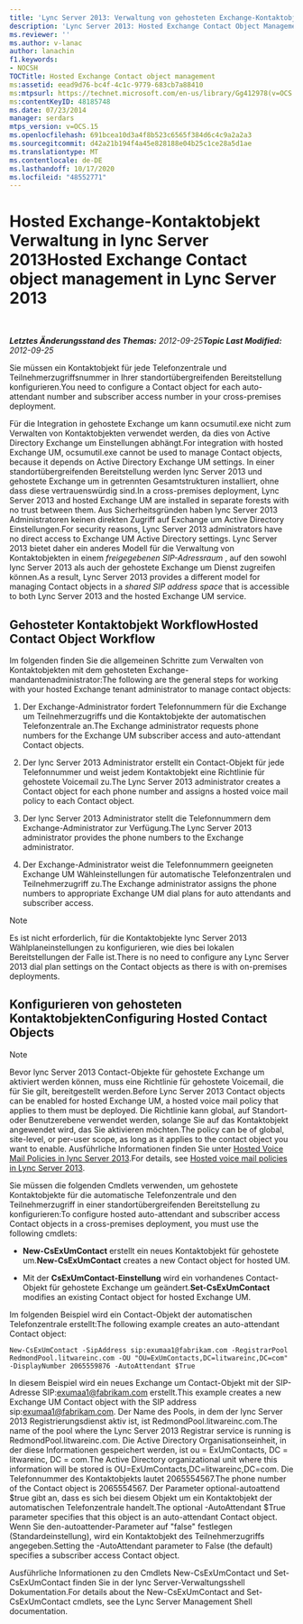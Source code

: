 ```yaml
---
title: 'Lync Server 2013: Verwaltung von gehosteten Exchange-Kontaktobjekten'
description: 'Lync Server 2013: Hosted Exchange Contact Object Management.'
ms.reviewer: ''
ms.author: v-lanac
author: lanachin
f1.keywords:
- NOCSH
TOCTitle: Hosted Exchange Contact object management
ms:assetid: eead9d76-bc4f-4c1c-9779-683cb7a88410
ms:mtpsurl: https://technet.microsoft.com/en-us/library/Gg412978(v=OCS.15)
ms:contentKeyID: 48185748
ms.date: 07/23/2014
manager: serdars
mtps_version: v=OCS.15
ms.openlocfilehash: 691bcea10d3a4f8b523c6565f384d6c4c9a2a2a3
ms.sourcegitcommit: d42a21b194f4a45e828188e04b25c1ce28a5d1ae
ms.translationtype: MT
ms.contentlocale: de-DE
ms.lasthandoff: 10/17/2020
ms.locfileid: "48552771"
---
```

# <a name="hosted-exchange-contact-object-management-in-lync-server-2013"></a><span data-ttu-id="54b72-103">Hosted Exchange-Kontaktobjekt Verwaltung in lync Server 2013</span><span class="sxs-lookup"><span data-stu-id="54b72-103">Hosted Exchange Contact object management in Lync Server 2013</span></span>

<div data-xmlns="http://www.w3.org/1999/xhtml">

<div class="topic" data-xmlns="http://www.w3.org/1999/xhtml" data-msxsl="urn:schemas-microsoft-com:xslt" data-cs="https://msdn.microsoft.com/">

<div data-asp="https://msdn2.microsoft.com/asp">



</div>

<div id="mainSection">

<div id="mainBody">

<span> </span>

<span data-ttu-id="54b72-104">_**Letztes Änderungsstand des Themas:** 2012-09-25_</span><span class="sxs-lookup"><span data-stu-id="54b72-104">_**Topic Last Modified:** 2012-09-25_</span></span>

<span data-ttu-id="54b72-105">Sie müssen ein Kontaktobjekt für jede Telefonzentrale und Teilnehmerzugriffsnummer in Ihrer standortübergreifenden Bereitstellung konfigurieren.</span><span class="sxs-lookup"><span data-stu-id="54b72-105">You need to configure a Contact object for each auto-attendant number and subscriber access number in your cross-premises deployment.</span></span>

<span data-ttu-id="54b72-106">Für die Integration in gehostete Exchange um kann ocsumutil.exe nicht zum Verwalten von Kontaktobjekten verwendet werden, da dies von Active Directory Exchange um Einstellungen abhängt.</span><span class="sxs-lookup"><span data-stu-id="54b72-106">For integration with hosted Exchange UM, ocsumutil.exe cannot be used to manage Contact objects, because it depends on Active Directory Exchange UM settings.</span></span> <span data-ttu-id="54b72-107">In einer standortübergreifenden Bereitstellung werden lync Server 2013 und gehostete Exchange um in getrennten Gesamtstrukturen installiert, ohne dass diese vertrauenswürdig sind.</span><span class="sxs-lookup"><span data-stu-id="54b72-107">In a cross-premises deployment, Lync Server 2013 and hosted Exchange UM are installed in separate forests with no trust between them.</span></span> <span data-ttu-id="54b72-108">Aus Sicherheitsgründen haben lync Server 2013 Administratoren keinen direkten Zugriff auf Exchange um Active Directory Einstellungen.</span><span class="sxs-lookup"><span data-stu-id="54b72-108">For security reasons, Lync Server 2013 administrators have no direct access to Exchange UM Active Directory settings.</span></span> <span data-ttu-id="54b72-109">Lync Server 2013 bietet daher ein anderes Modell für die Verwaltung von Kontaktobjekten in einem *freigegebenen SIP-Adressraum* , auf den sowohl lync Server 2013 als auch der gehostete Exchange um Dienst zugreifen können.</span><span class="sxs-lookup"><span data-stu-id="54b72-109">As a result, Lync Server 2013 provides a different model for managing Contact objects in a *shared SIP address space* that is accessible to both Lync Server 2013 and the hosted Exchange UM service.</span></span>

<div>

## <a name="hosted-contact-object-workflow"></a><span data-ttu-id="54b72-110">Gehosteter Kontaktobjekt Workflow</span><span class="sxs-lookup"><span data-stu-id="54b72-110">Hosted Contact Object Workflow</span></span>

<span data-ttu-id="54b72-111">Im folgenden finden Sie die allgemeinen Schritte zum Verwalten von Kontaktobjekten mit dem gehosteten Exchange-mandantenadministrator:</span><span class="sxs-lookup"><span data-stu-id="54b72-111">The following are the general steps for working with your hosted Exchange tenant administrator to manage contact objects:</span></span>

1.  <span data-ttu-id="54b72-112">Der Exchange-Administrator fordert Telefonnummern für die Exchange um Teilnehmerzugriffs und die Kontaktobjekte der automatischen Telefonzentrale an.</span><span class="sxs-lookup"><span data-stu-id="54b72-112">The Exchange administrator requests phone numbers for the Exchange UM subscriber access and auto-attendant Contact objects.</span></span>

2.  <span data-ttu-id="54b72-113">Der lync Server 2013 Administrator erstellt ein Contact-Objekt für jede Telefonnummer und weist jedem Kontaktobjekt eine Richtlinie für gehostete Voicemail zu.</span><span class="sxs-lookup"><span data-stu-id="54b72-113">The Lync Server 2013 administrator creates a Contact object for each phone number and assigns a hosted voice mail policy to each Contact object.</span></span>

3.  <span data-ttu-id="54b72-114">Der lync Server 2013 Administrator stellt die Telefonnummern dem Exchange-Administrator zur Verfügung.</span><span class="sxs-lookup"><span data-stu-id="54b72-114">The Lync Server 2013 administrator provides the phone numbers to the Exchange administrator.</span></span>

4.  <span data-ttu-id="54b72-115">Der Exchange-Administrator weist die Telefonnummern geeigneten Exchange UM Wähleinstellungen für automatische Telefonzentralen und Teilnehmerzugriff zu.</span><span class="sxs-lookup"><span data-stu-id="54b72-115">The Exchange administrator assigns the phone numbers to appropriate Exchange UM dial plans for auto attendants and subscriber access.</span></span>

<div>


> [!NOTE]  
> <span data-ttu-id="54b72-116">Es ist nicht erforderlich, für die Kontaktobjekte lync Server 2013 Wählplaneinstellungen zu konfigurieren, wie dies bei lokalen Bereitstellungen der Falle ist.</span><span class="sxs-lookup"><span data-stu-id="54b72-116">There is no need to configure any Lync Server 2013 dial plan settings on the Contact objects as there is with on-premises deployments.</span></span>



</div>

</div>

<div>

## <a name="configuring-hosted-contact-objects"></a><span data-ttu-id="54b72-117">Konfigurieren von gehosteten Kontaktobjekten</span><span class="sxs-lookup"><span data-stu-id="54b72-117">Configuring Hosted Contact Objects</span></span>

<div>


> [!NOTE]  
> <span data-ttu-id="54b72-118">Bevor lync Server 2013 Contact-Objekte für gehostete Exchange um aktiviert werden können, muss eine Richtlinie für gehostete Voicemail, die für Sie gilt, bereitgestellt werden.</span><span class="sxs-lookup"><span data-stu-id="54b72-118">Before Lync Server 2013 Contact objects can be enabled for hosted Exchange UM, a hosted voice mail policy that applies to them must be deployed.</span></span> <span data-ttu-id="54b72-119">Die Richtlinie kann global, auf Standort-oder Benutzerebene verwendet werden, solange Sie auf das Kontaktobjekt angewendet wird, das Sie aktivieren möchten.</span><span class="sxs-lookup"><span data-stu-id="54b72-119">The policy can be of global, site-level, or per-user scope, as long as it applies to the contact object you want to enable.</span></span> <span data-ttu-id="54b72-120">Ausführliche Informationen finden Sie unter <A href="lync-server-2013-hosted-voice-mail-policies.md">Hosted Voice Mail Policies in lync Server 2013</A>.</span><span class="sxs-lookup"><span data-stu-id="54b72-120">For details, see <A href="lync-server-2013-hosted-voice-mail-policies.md">Hosted voice mail policies in Lync Server 2013</A>.</span></span>



</div>

<span data-ttu-id="54b72-121">Sie müssen die folgenden Cmdlets verwenden, um gehostete Kontaktobjekte für die automatische Telefonzentrale und den Teilnehmerzugriff in einer standortübergreifenden Bereitstellung zu konfigurieren:</span><span class="sxs-lookup"><span data-stu-id="54b72-121">To configure hosted auto-attendant and subscriber access Contact objects in a cross-premises deployment, you must use the following cmdlets:</span></span>

  - <span data-ttu-id="54b72-122">**New-CsExUmContact** erstellt ein neues Kontaktobjekt für gehostete um.</span><span class="sxs-lookup"><span data-stu-id="54b72-122">**New-CsExUmContact** creates a new Contact object for hosted UM.</span></span>

  - <span data-ttu-id="54b72-123">Mit der **CsExUmContact-Einstellung** wird ein vorhandenes Contact-Objekt für gehostete Exchange um geändert.</span><span class="sxs-lookup"><span data-stu-id="54b72-123">**Set-CsExUmContact** modifies an existing Contact object for hosted Exchange UM.</span></span>

<span data-ttu-id="54b72-124">Im folgenden Beispiel wird ein Contact-Objekt der automatischen Telefonzentrale erstellt:</span><span class="sxs-lookup"><span data-stu-id="54b72-124">The following example creates an auto-attendant Contact object:</span></span>

    New-CsExUmContact -SipAddress sip:exumaa1@fabrikam.com -RegistrarPool RedmondPool.litwareinc.com -OU "OU=ExUmContacts,DC=litwareinc,DC=com" -DisplayNumber 2065559876 -AutoAttendant $True

<span data-ttu-id="54b72-125">In diesem Beispiel wird ein neues Exchange um Contact-Objekt mit der SIP-Adresse SIP:exumaa1@fabrikam.com erstellt.</span><span class="sxs-lookup"><span data-stu-id="54b72-125">This example creates a new Exchange UM Contact object with the SIP address sip:exumaa1@fabrikam.com.</span></span> <span data-ttu-id="54b72-126">Der Name des Pools, in dem der lync Server 2013 Registrierungsdienst aktiv ist, ist RedmondPool.litwareinc.com.</span><span class="sxs-lookup"><span data-stu-id="54b72-126">The name of the pool where the Lync Server 2013 Registrar service is running is RedmondPool.litwareinc.com.</span></span> <span data-ttu-id="54b72-127">Die Active Directory Organisationseinheit, in der diese Informationen gespeichert werden, ist ou = ExUmContacts, DC = litwareinc, DC = com.</span><span class="sxs-lookup"><span data-stu-id="54b72-127">The Active Directory organizational unit where this information will be stored is OU=ExUmContacts,DC=litwareinc,DC=com.</span></span> <span data-ttu-id="54b72-128">Die Telefonnummer des Kontaktobjekts lautet 2065554567.</span><span class="sxs-lookup"><span data-stu-id="54b72-128">The phone number of the Contact object is 2065554567.</span></span> <span data-ttu-id="54b72-129">Der Parameter optional-autoattend $true gibt an, dass es sich bei diesem Objekt um ein Kontaktobjekt der automatischen Telefonzentrale handelt.</span><span class="sxs-lookup"><span data-stu-id="54b72-129">The optional -AutoAttendant $True parameter specifies that this object is an auto-attendant Contact object.</span></span> <span data-ttu-id="54b72-130">Wenn Sie den-autoattender-Parameter auf "false" festlegen (Standardeinstellung), wird ein Kontaktobjekt des Teilnehmerzugriffs angegeben.</span><span class="sxs-lookup"><span data-stu-id="54b72-130">Setting the -AutoAttendant parameter to False (the default) specifies a subscriber access Contact object.</span></span>

<span data-ttu-id="54b72-131">Ausführliche Informationen zu den Cmdlets New-CsExUmContact und Set-CsExUmContact finden Sie in der lync Server-Verwaltungsshell Dokumentation.</span><span class="sxs-lookup"><span data-stu-id="54b72-131">For details about the New-CsExUmContact and Set-CsExUmContact cmdlets, see the Lync Server Management Shell documentation.</span></span>

</div>

</div>

<span> </span>

</div>

</div>

</div>


